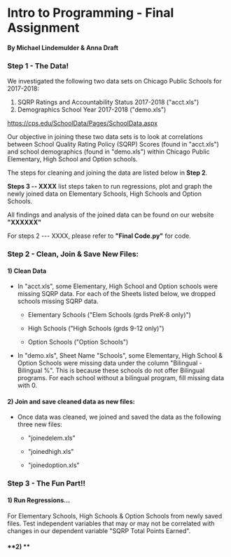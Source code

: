 # **Intro to Programming - Final Assignment**
#### **By Michael Lindemulder & Anna Draft**

### **Step 1 - The Data!**
We investigated the following two data sets on Chicago Public Schools for 2017-2018:

  1) SQRP Ratings and Accountability Status 2017-2018 ("acct.xls")
  2) Demographics School Year 2017-2018 ("demo.xls")

  https://cps.edu/SchoolData/Pages/SchoolData.aspx

Our objective in joining these two data sets is to look at correlations between School Quality Rating Policy (SQRP) Scores (found in "acct.xls") and school demographics (found in "demo.xls") within Chicago Public Elementary, High School and Option schools.

The steps for cleaning and joining the data are listed below in **Step 2**.

**Steps 3 -- XXXX** list steps taken to run regressions, plot and graph the newly joined data on Elementary Schools, High Schools and Option Schools.

All findings and analysis of the joined data can be found on our website **"XXXXXX"**

For steps 2 --- XXXX, please refer to **"Final Code.py"** for code.


### **Step 2 - Clean, Join & Save New Files:**

#### **1) Clean Data**
* In "acct.xls", some Elementary, High School and Option schools were missing SQRP data. For each of the Sheets listed below, we dropped schools missing SQRP data.

    * Elementary Schools ("Elem Schools (grds PreK-8 only)")

    * High Schools ("High Schools (grds 9-12 only)")

    * Option Schools ("Option Schools")

* In "demo.xls", Sheet Name "Schools", some Elementary, High School & Option Schools were missing data under the column "Bilingual - Bilingual %". This is because these schools do not offer Bilingual programs. For each school without a bilingual program, fill missing data with 0.

#### **2) Join and save cleaned data as new files:**
* Once data was cleaned, we joined and saved the data as the following three new files:

    * "joinedelem.xls"

    * "joinedhigh.xls"

    * "joinedoption.xls"


### **Step 3 - The Fun Part!!**

#### **1) Run Regressions...**

For Elementary Schools, High Schools & Option Schools from newly saved files. Test independent variables that may or may not be correlated with changes in our dependent variable "SQRP Total Points Earned".

#### **2)   **
